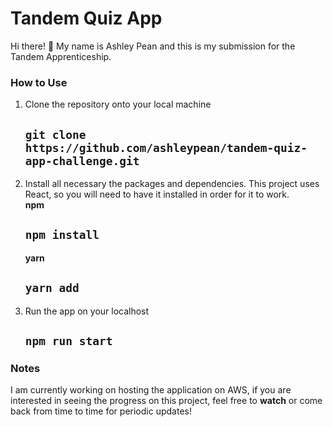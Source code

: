 # Tandem Quiz App
Hi there! 	&#x1f44b; My name is Ashley Pean and this is my submission for the Tandem Apprenticeship. 

### How to Use
1. Clone the repository onto your local machine  

    ```git clone https://github.com/ashleypean/tandem-quiz-app-challenge.git```
    ---
2. Install all necessary the packages and dependencies. This project uses React, so you will need to have it installed in order for it to work.  
   **npm** 

    ```npm install```
    ---
   **yarn**  

    ```yarn add```
    ---
3. Run the app on your localhost  

    ```npm run start```
    ---
    
### Notes

I am currently working on hosting the application on AWS, if you are interested in seeing the progress on this project, feel free to **watch** or come back from time to time for periodic updates!
